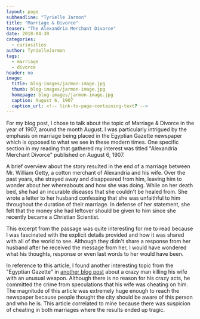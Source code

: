 ```yaml
---
layout: page
subheadline: "Tyrielle Jarmon"
title: "Marriage & Divorce"
teaser: "The Alexandria Merchant Divorce"
date: 2018-04-30
categories:
  - curiosities
author: TyrielleJarmon
tags:
  - marriage
  - divorce
header: no
image:
  title: blog-images/jarmon-image.jpg
  thumb: blog-images/jarmon-image.jpg
  homepage: blog-images/jarmon-image.jpg
  caption: August 6, 1907
  caption_url: <!-- link-to-page-containing-text? -->
---
```

For my blog post, I chose to talk about the topic of Marriage & Divorce in the year of 1907, around the month August. I was particularly intrigued by the emphasis on marriage being placed in the Egyptian Gazette newspaper which is opposed to what we see in these modern times. One specific section in my reading that gathered my interest was titled "Alexandria Merchant Divorce" published on August 6, 1907.

A brief overview about the story resulted in the end of a marriage between Mr. William Getty, a cotton merchant of Alexandria and his wife. Over the past years, she strayed away and disappeared from him, leaving him to wonder about her whereabouts and how she was doing. While on her death bed, she had an incurable diseases that she couldn't be healed from. She wrote a letter to her husband confessing that she was unfaithful to him throughout the duration of their marriage. In defense of her statement, she felt that the money she had leftover should be given to him since she recently became a Christian Scientist.

This excerpt from the passage was quite interesting for me to read because I was fascinated with the explicit details provided and how it was shared with all of the world to see. Although they didn't share a response from her husband after he received the message from her, I would have wondered what his thoughts, response or even last words to her would have been.

In reference to this article, I found another interesting topic from the "Egyptian Gazette" in [another blog post](https://dig-eg-gaz.github.io/curiosities/cooper-wife-murder/) about a crazy man killing his wife with an unusual weapon. Although there is no reason for his crazy acts, he committed the crime from speculations that his wife was cheating on him. The magnitude of this article was extremely huge enough to reach the newspaper because people thought the city should be aware of this person and who he is. This article correlated to mine because there was suspicion of cheating in both marriages where the results ended up tragic.
